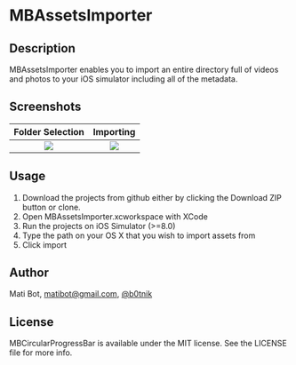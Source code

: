 # MBAssetsImporter

## Description

MBAssetsImporter enables you to import an entire directory full of videos and photos to your iOS simulator including all of the metadata.

## Screenshots

Folder Selection             |  Importing
:-------------------------:|:-------------------------:
![](https://raw.github.com/matibot/MBAssetsImporter/master/Readme/main.png)  |  ![](https://raw.github.com/matibot/MBAssetsImporter/master/Readme/importing.png) 

## Usage

1. Download the projects from github either by clicking the Download ZIP button or clone.
2. Open MBAssetsImporter.xcworkspace with XCode
3. Run the projects on iOS Simulator (>=8.0)
4. Type the path on your OS X that you wish to import assets from
5. Click import

## Author

Mati Bot, matibot@gmail.com, [@b0tnik](https://twitter.com/b0tnik)

## License

MBCircularProgressBar is available under the MIT license. See the LICENSE file for more info.
